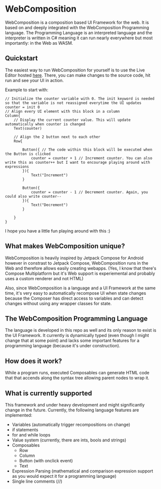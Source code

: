 # WebComposition

WebComposition is a composition based UI Framework for the web. It is based on and deeply integrated with the WebComposition Programming language.
The Programming Language is an interpreted language and the interpreter is written in C# meaning it can run nearly everywhere but most importantly:
in the Web as WASM.

## Quickstart

The easiest way to run WebComposition for yourself is to use the Live Editor hosted [here](https://zenonet.de/interactive/webcomposition).
There, you can make changes to the source code, hit run and see your UI in action.

Example to start with:

```
// Initialize the counter variable with 0. The init keyword is needed so that the variable is not reassigned everytime the UI updates
counter = init 0
// Align every UI element with this block in a column
Column{
    // Display the current counter value. This will update automatically when counter is changed
    Text(counter)
    
    // Align the 2 button next to each other
    Row{
    
        Button({ // The code within this block will be executed when the Button is clicked
            counter = counter + 1 // Increment counter. You can also write this as counter++ but I want to encourage playing around with expressions
        }){
            Text("Increment")
        }
        
        Button({
            counter = counter - 1 // Decrement counter. Again, you could also write counter--
        }){
            Text("Decrement")
        }
        
    }
}
```

I hope you have a little fun playing around with this :)

## What makes WebComposition unique?

WebComposition is heavily inspired by Jetpack Compose for Android however in constrast to Jetpack Compose, WebComposition runs in the Web and
therefore allows easily creating webapps. (Yes, I know that there's Compose Multiplatform but it's Web support is experiemental and probably uses a custom
renderer and not HTML)

Also, since WebComposition is a language and a UI Framework at the same time, it's very easy to automatically recompose UI when state changes because the
Composer has direct access to variables and can detect changes without using any wrapper classes for state.

## The WebComposition Programming Language

The language is developed in this repo as well and its only reason to exist is the UI Framework. It currently is dynamically typed (even though I might change that at some point) and lacks some important features for a programming language (because it's under construction).

## How does it work?

While a program runs, executed Composables can generate HTML code that that accends along the syntax tree allowing parent nodes to wrap it.

## What is currently supported

This framework and under heavy development and might significantly change in the future.
Currently, the following language features are implemented:

- Variables (automatically trigger recompositions on change)
- if statements
- for and while loops
- Value system (currently, there are ints, bools and strings)
- Composables
    - Row
    - Column
    - Button (with onclick event)
    - Text
- Expression Parsing (mathematical and comparison expression support as you would expect it for a programming language)
- Single line comments (//)
